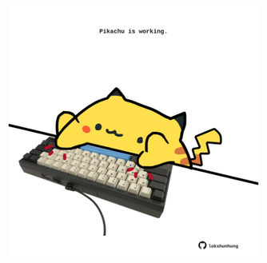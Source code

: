 <!-- built at 11/12/2024, 23:00:38 UTC -->
<p align="center">
  <img width="500" height="500" src="./ReadmeImage.svg">
</p>

